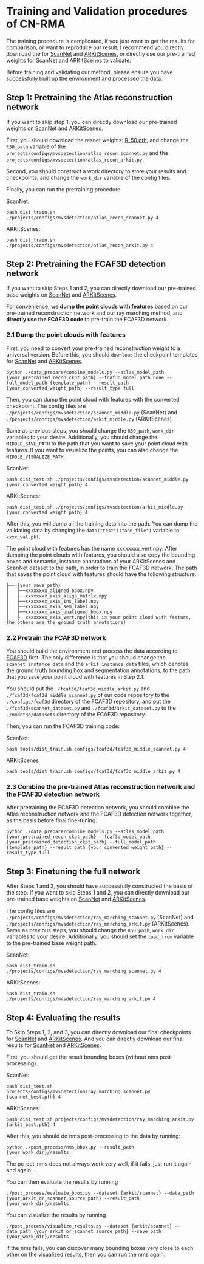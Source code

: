 # Training and Validation procedures of CN-RMA

The training procedure is complicated, if you just want to get the results for comparison, or want to reproduce our result, I recommend you directly download the for [ScanNet](https://cloud.tsinghua.edu.cn/f/c4cb78b7d935467c8855/?dl=1) and [ARKitScenes](https://cloud.tsinghua.edu.cn/f/4c77c67123ab46b58605/?dl=1), or directly use our pre-trained weights for [ScanNet](https://cloud.tsinghua.edu.cn/f/b518872d3f11483aa121/?dl=1) and [ARKitScenes](https://cloud.tsinghua.edu.cn/f/17df2aa67e50407bb555/?dl=1) to validate.

Before training and validating our method, please ensure you have successfully built up the environment and processed the data.

## Step 1: Pretraining the Atlas reconstruction network

If you want to skip step 1, you can directly download our pre-trained weights on [ScanNet](https://cloud.tsinghua.edu.cn/f/737c5266820641fd8d66/?dl=1) and [ARKitScenes](https://cloud.tsinghua.edu.cn/f/047dd068d71c48f8b391/?dl=1).

First, you should download the resnet weights: [R-50.pth](https://cloud.tsinghua.edu.cn/f/554b00339fb84077975b/?dl=1), and change the `R50_path` variable of the `projects/configs/mvsdetection/atlas_recon_scannet.py` and the `projects/configs/mvsdetection/atlas_recon_arkit.py`.

Second, you should construct a work directory to store your results and checkpoints, and change the `work_dir` variable of the config files.

Finally, you can run the pretraining procedure

ScanNet:

```shell
bash dist_train.sh ./projects/configs/mvsdetection/atlas_recon_scannet.py 4
```

ARKitScenes:

```shell
bash dist_train.sh ./projects/configs/mvsdetection/atlas_recon_arkit.py 4
```

## Step 2: Pretraining the FCAF3D detection network

If you want to skip Steps 1 and 2, you can directly download our pre-trained base weights on [ScanNet](https://cloud.tsinghua.edu.cn/f/14408c8a12324f03b4bb/?dl=1) and [ARKitScenes](https://cloud.tsinghua.edu.cn/f/8163c4bd04d248df9d86/?dl=1).

For convenience, we **dump the point clouds with features** based on our pre-trained reconstruction network and our ray marching method, and **directly use the FCAF3D code** to pre-train the FCAF3D network. 

### 2.1 Dump the point clouds with features

First, you need to convert your pre-trained reconstruction weight to a universal version. Before this, you should `download` the checkpoint templates for  [ScanNet](https://cloud.tsinghua.edu.cn/f/14408c8a12324f03b4bb/?dl=1) and [ARKitScenes](https://cloud.tsinghua.edu.cn/f/8163c4bd04d248df9d86/?dl=1).

```shell
python ./data_prepare/combine_models.py --atlas_model_path {your_pretrained_recon_ckpt_path} --fcaf3d_model_path none --full_model_path {template_path} --result_path {your_converted_weight_path} --result_type full
```

Then, you can dump the point cloud with features with the converted checkpoint. The config files are `./projects/configs/mvsdetection/scannet_middle.py` (ScanNet) and `./projects/configs/mvsdetection/arkit_middle.py` (ARKitScenes)

Same as previous steps, you should change the `R50_path`, `work_dir` variables to your desire. Additionally, you should change the `MIDDLE_SAVE_PATH` to the path that you want to save your point cloud with features. If you want to visualize the points, you can also change the `MIDDLE_VISUALIZE_PATH`.

ScanNet:

```shell
bash dist_test.sh ./projects/configs/mvsdetection/scannet_middle.py {your_converted_weight_path} 4 
```

ARKitScenes:

```shell
bash dist_test.sh ./projects/configs/mvsdetection/arkit_middle.py {your_converted_weight_path} 4 
```

After this, you will dump all the training data into the path. You can dump the validating data by changing the `data("test")("ann_file")` variable to `xxxx_val.pkl`.



The point cloud with features has the name xxxxxxxx_vert.npy. After dumping the point clouds with features, you should also copy the bounding boxes and semantic, instance annotations of your ARKitScenes and ScanNet dataset to the path, in order to train the FCAF3D network. The path that saves the point cloud with features should have the following structure:

```
├── {your_save_path}
│   ├──xxxxxxxx_aligned_bbox.npy
│   ├──xxxxxxxx_axis_align_matrix.npy
│   ├──xxxxxxxx_axis_ins_label.npy
│   ├──xxxxxxxx_axis_sem_label.npy
│   ├──xxxxxxxx_axis_unaligned_bbox.npy
│   ├──xxxxxxxx_axis_vert.npy(this is your point cloud with feature, the others are the ground truth annotations)
```

### 2.2 Pretrain the FCAF3D network

You should build the environment and process the data according to [FCAF3D](https://github.com/SamsungLabs/fcaf3d) first. The only difference is that you should change the `scannet_instance_data` and the `arkit_instance_data` files, which denotes the ground truth bounding box and segmentation annotations, to the path that you save your point cloud with features in Step 2.1.

You should put the `./fcaf3d/fcaf3d_middle_arkit.py` and `./fcaf3d/fcaf3d_middle_scannet.py` of our code repository to the `./configs/fcaf3d` directory of the FCAF3D repository, and put the `./fcaf3d/scannet_dataset.py` and `./fcaf3d/arkit_dataset.py` to the `./mmdet3d/datasets` directory of the FCAF3D repository.

Then, you can run the FCAF3D training code:

ScanNet:

```shell
bash tools/dist_train.sh configs/fcaf3d/fcaf3d_middle_scannet.py 4
```

ARKitScenes

```shell
bash tools/dist_train.sh configs/fcaf3d/fcaf3d_middle_arkit.py 4
```

### 2.3 Combine the pre-trained Atlas reconstruction network and the FCAF3D detection network

After pretraining the FCAF3D detection network, you should combine the Atlas reconstruction network and the FCAF3D detection network together, as the basis before final fine-tuning.

```shell
python ./data_prepare/combine_models.py --atlas_model_path {your_pretrained_recon_ckpt_path} --fcaf3d_model_path {your_pretrained_detection_ckpt_path} --full_model_path {template_path} --result_path {your_converted_weight_path} --result_type full
```

## Step 3: Finetuning the full network

After Steps 1 and 2, you should have successfully constructed the basis of the step. If you want to skip Steps 1 and 2, you can directly download our pre-trained base weights on  [ScanNet](https://cloud.tsinghua.edu.cn/f/14408c8a12324f03b4bb/?dl=1) and [ARKitScenes](https://cloud.tsinghua.edu.cn/f/8163c4bd04d248df9d86/?dl=1).

The config files are `./projects/configs/mvsdetection/ray_marching_scannet.py` (ScanNet) and `./projects/configs/mvsdetection/ray_marching_arkit.py` (ARKitScenes). Same as previous steps, you should change the `R50_path`, `work_dir` variables to your desire. Additionally, you should set the `load_from`  variable to the pre-trained base weight path. 

ScanNet:

```shell
bash dist_train.sh ./projects/configs/mvsdetection/ray_marching_scannet.py 4
```

ARKitScenes:

```shell
bash dist_train.sh ./projects/configs/mvsdetection/ray_marching_arkit.py 4
```

## Step 4: Evaluating the results

To Skip Steps 1, 2, and 3, you can directly download our final checkpoints for [ScanNet](https://cloud.tsinghua.edu.cn/f/b518872d3f11483aa121/?dl=1) and [ARKitScenes](https://cloud.tsinghua.edu.cn/f/17df2aa67e50407bb555/?dl=1). And you can directly download our final results for [ScanNet](https://cloud.tsinghua.edu.cn/f/c4cb78b7d935467c8855/?dl=1) and [ARKitScenes](https://cloud.tsinghua.edu.cn/f/4c77c67123ab46b58605/?dl=1). 

First, you should get the result bounding boxes (without nms post-processing).

ScanNet:

```shell
bash dist_test.sh projects/configs/mvsdetection/ray_marching_scannet.py {scannet_best.pth} 4
```

ARKitScenes:

```shell
bash dist_test.sh projects/configs/mvsdetection/ray_marching_arkit.py {arkit_best.pth} 4
```

After this, you should do nms post-processing to the data by running:

```shell
python ./post_process/nms_bbox.py --result_path {your_work_dir}/results
```

The pc_det_nms does not always work very well, if it fails, just run it again and again.... 

You can then evaluate the results by running

```shell
./post_process/evaluate_bbox.py --dataset {arkit/scannet} --data_path {your_arkit_or_scannet_source_path} --result_path {your_work_dir}/results
```

You can visualize the results by running

```shell
./post_process/visualize_results.py --dataset {arkit/scannet} --data_path {your_arkit_or_scannet_source_path} --save_path {your_work_dir}/results
```

if the nms fails, you can discover many bounding boxes very close to each other on the visualized results, then you can run the nms again.